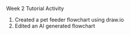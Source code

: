   Week 2 Tutorial Activity
1. Created a pet feeder flowchart using draw.io
2. Edited an AI generated flowchart
